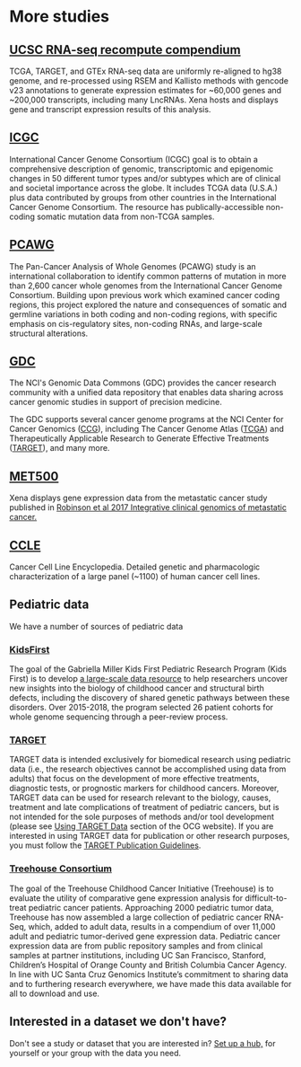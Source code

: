 # More studies

## [UCSC RNA-seq recompute compendium](https://toil.xenahubs.net/)&#x20;

TCGA, TARGET, and GTEx RNA-seq data are uniformly re-aligned to hg38 genome, and re-processed using RSEM and Kallisto methods with gencode v23 annotations to generate expression estimates for \~60,000 genes and \~200,000 transcripts, including many LncRNAs. Xena hosts and displays gene and transcript expression results of this analysis.

## [ICGC](https://icgc.xenahubs.net/)&#x20;

International Cancer Genome Consortium (ICGC) goal is to obtain a comprehensive description of genomic, transcriptomic and epigenomic changes in 50 different tumor types and/or subtypes which are of clinical and societal importance across the globe. It includes TCGA data (U.S.A.) plus data contributed by groups from other countries in the International Cancer Genome Consortium. The resource has publically-accessible non-coding somatic mutation data from non-TCGA samples.

## [PCAWG](https://pcawg.xenahubs.net)

The Pan-Cancer Analysis of Whole Genomes (PCAWG) study is an international collaboration to identify common patterns of mutation in more than 2,600 cancer whole genomes from the International Cancer Genome Consortium. Building upon previous work which examined cancer coding regions, this project explored the nature and consequences of somatic and germline variations in both coding and non-coding regions, with specific emphasis on cis-regulatory sites, non-coding RNAs, and large-scale structural alterations.

## [GDC](https://gdc.xenahubs.net)

The NCI's Genomic Data Commons (GDC) provides the cancer research community with a unified data repository that enables data sharing across cancer genomic studies in support of precision medicine.

The GDC supports several cancer genome programs at the NCI Center for Cancer Genomics ([CCG](http://cancer.gov/aboutnci/organization/ccg/)), including The Cancer Genome Atlas ([TCGA](https://gdc.cancer.gov/cancer-genome-atlas-tcga)) and Therapeutically Applicable Research to Generate Effective Treatments ([TARGET](https://gdc.cancer.gov/therapeutically-applicable-research-generate-effective-treatments-target)), and many more.

## [MET500](https://xenabrowser.net/datapages/?cohort=MET500%20\(expression%20centric\))&#x20;

Xena displays gene expression data from the metastatic cancer study published in [Robinson et al 2017 Integrative clinical genomics of metastatic cancer.](https://www.ncbi.nlm.nih.gov/pubmed/28783718)

## [CCLE](https://xenabrowser.net/datapages/?cohort=Cancer%20Cell%20Line%20Encyclopedia%20\(CCLE\))&#x20;

Cancer Cell Line Encyclopedia. Detailed genetic and pharmacologic characterization of a large panel (\~1100) of human cancer cell lines.

## Pediatric data

We have a number of sources of pediatric data

### [KidsFirst](https://xenabrowser.net/datapages/?host=https%3A%2F%2Fkidsfirst.xenahubs.net)

The goal of the Gabriella Miller Kids First Pediatric Research Program (Kids First) is to develop [a large-scale data resource](https://portal.kidsfirstdrc.org/) to help researchers uncover new insights into the biology of childhood cancer and structural birth defects, including the discovery of shared genetic pathways between these disorders. Over 2015-2018, the program selected 26 patient cohorts for whole genome sequencing through a peer-review process.

### [TARGET](https://gdc.xenahubs.net)

TARGET data is intended exclusively for biomedical research using pediatric data (i.e., the research objectives cannot be accomplished using data from adults) that focus on the development of more effective treatments, diagnostic tests, or prognostic markers for childhood cancers. Moreover, TARGET data can be used for research relevant to the biology, causes, treatment and late complications of treatment of pediatric cancers, but is not intended for the sole purposes of methods and/or tool development (please see [Using TARGET Data](https://ocg.cancer.gov/programs/target/using-target-data) section of the OCG website). If you are interested in using TARGET data for publication or other research purposes, you must follow the [TARGET Publication Guidelines](https://ocg.cancer.gov/programs/target/target-publication-guidelines).

### [Treehouse Consortium](https://xena.treehouse.gi.ucsc.edu)

The goal of the Treehouse Childhood Cancer Initiative (Treehouse) is to evaluate the utility of comparative gene expression analysis for difficult-to-treat pediatric cancer patients. Approaching 2000 pediatric tumor data, Treehouse has now assembled a large collection of pediatric cancer RNA-Seq, which, added to adult data, results in a compendium of over 11,000 adult and pediatric tumor-derived gene expression data. Pediatric cancer expression data are from public repository samples and from clinical samples at partner institutions, including UC San Francisco, Stanford, Children’s Hospital of Orange County and British Columbia Cancer Agency. In line with UC Santa Cruz Genomics Institute’s commitment to sharing data and to furthering research everywhere, we have made this data available for all to download and use.

## Interested in a dataset we don't have?

Don't see a study or dataset that you are interested in? [Set up a hub,](../local-xena-hub/) for yourself or your group with the data you need.
